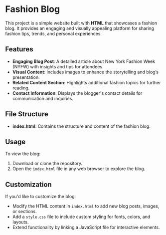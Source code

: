 # Fashion Blog

This project is a simple website built with **HTML** that showcases a fashion blog. It provides an engaging and visually appealing platform for sharing fashion tips, trends, and personal experiences.

## Features
- **Engaging Blog Post**: A detailed article about New York Fashion Week (NYFW) with insights and tips for attendees.
- **Visual Content**: Includes images to enhance the storytelling and blog’s presentation.
- **Related Content Section**: Highlights additional fashion topics for further reading.
- **Contact Information**: Displays the blogger's contact details for communication and inquiries.

## File Structure
- **index.html**: Contains the structure and content of the fashion blog.

## Usage
To view the blog:
1. Download or clone the repository.
2. Open the `index.html` file in any web browser to explore the blog.

## Customization
If you'd like to customize the blog:
- Modify the HTML content in `index.html` to add new blog posts, images, or sections.
- Add a `style.css` file to include custom styling for fonts, colors, and layouts.
- Extend functionality by linking a JavaScript file for interactive elements.
